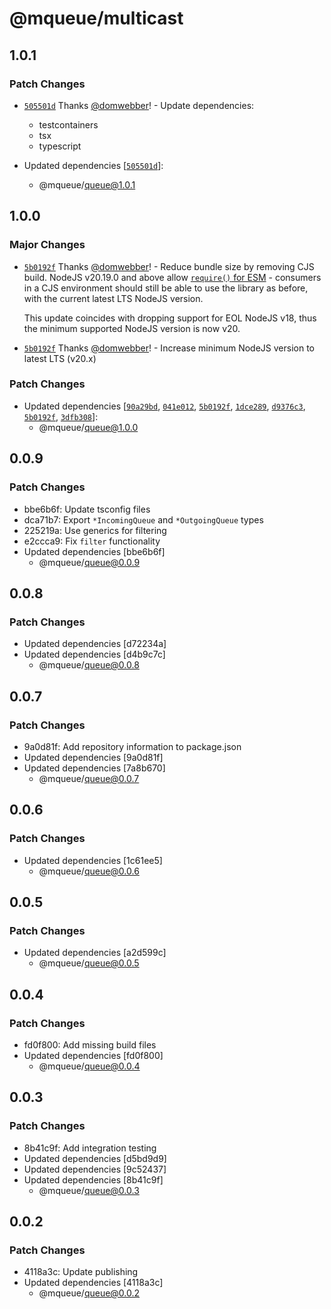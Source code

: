 # @mqueue/multicast

## 1.0.1

### Patch Changes

- [`505501d`](https://github.com/domwebber/mqueue/commit/505501db28a292c8538998e988e542ac984cfbbb)
  Thanks [@domwebber](https://github.com/domwebber)! - Update dependencies:
  - testcontainers
  - tsx
  - typescript

- Updated dependencies
  [[`505501d`](https://github.com/domwebber/mqueue/commit/505501db28a292c8538998e988e542ac984cfbbb)]:
  - @mqueue/queue@1.0.1

## 1.0.0

### Major Changes

- [`5b0192f`](https://github.com/domwebber/mqueue/commit/5b0192faee2b6a77db7a4b4806e2407ab72cf940)
  Thanks [@domwebber](https://github.com/domwebber)! - Reduce bundle size by
  removing CJS build. NodeJS v20.19.0 and above allow
  [`require()` for ESM](https://github.com/nodejs/node/releases/tag/v20.19.0) -
  consumers in a CJS environment should still be able to use the library as
  before, with the current latest LTS NodeJS version.

  This update coincides with dropping support for EOL NodeJS v18, thus the
  minimum supported NodeJS version is now v20.

- [`5b0192f`](https://github.com/domwebber/mqueue/commit/5b0192faee2b6a77db7a4b4806e2407ab72cf940)
  Thanks [@domwebber](https://github.com/domwebber)! - Increase minimum NodeJS
  version to latest LTS (v20.x)

### Patch Changes

- Updated dependencies
  [[`90a29bd`](https://github.com/domwebber/mqueue/commit/90a29bd5f46640dfcf01a9309e027e3d0ccf45b4),
  [`041e012`](https://github.com/domwebber/mqueue/commit/041e0127248ae0dc6e414319e5f0cdd0800e49ea),
  [`5b0192f`](https://github.com/domwebber/mqueue/commit/5b0192faee2b6a77db7a4b4806e2407ab72cf940),
  [`1dce289`](https://github.com/domwebber/mqueue/commit/1dce289316acbda48288efd20c103457f461d1fa),
  [`d9376c3`](https://github.com/domwebber/mqueue/commit/d9376c314316082d4c53c1e2be229c163ff2509b),
  [`5b0192f`](https://github.com/domwebber/mqueue/commit/5b0192faee2b6a77db7a4b4806e2407ab72cf940),
  [`3dfb308`](https://github.com/domwebber/mqueue/commit/3dfb308bb3eb45e9a069cecc2dd22bfe495f9f88)]:
  - @mqueue/queue@1.0.0

## 0.0.9

### Patch Changes

- bbe6b6f: Update tsconfig files
- dca71b7: Export `*IncomingQueue` and `*OutgoingQueue` types
- 225219a: Use generics for filtering
- e2ccca9: Fix `filter` functionality
- Updated dependencies [bbe6b6f]
  - @mqueue/queue@0.0.9

## 0.0.8

### Patch Changes

- Updated dependencies [d72234a]
- Updated dependencies [d4b9c7c]
  - @mqueue/queue@0.0.8

## 0.0.7

### Patch Changes

- 9a0d81f: Add repository information to package.json
- Updated dependencies [9a0d81f]
- Updated dependencies [7a8b670]
  - @mqueue/queue@0.0.7

## 0.0.6

### Patch Changes

- Updated dependencies [1c61ee5]
  - @mqueue/queue@0.0.6

## 0.0.5

### Patch Changes

- Updated dependencies [a2d599c]
  - @mqueue/queue@0.0.5

## 0.0.4

### Patch Changes

- fd0f800: Add missing build files
- Updated dependencies [fd0f800]
  - @mqueue/queue@0.0.4

## 0.0.3

### Patch Changes

- 8b41c9f: Add integration testing
- Updated dependencies [d5bd9d9]
- Updated dependencies [9c52437]
- Updated dependencies [8b41c9f]
  - @mqueue/queue@0.0.3

## 0.0.2

### Patch Changes

- 4118a3c: Update publishing
- Updated dependencies [4118a3c]
  - @mqueue/queue@0.0.2
